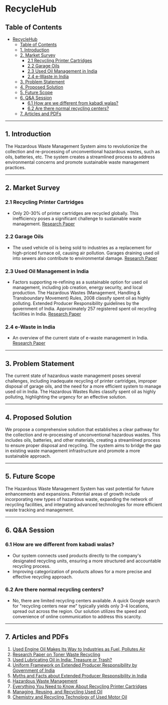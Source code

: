 # RecycleHub

## Table of Contents
- [RecycleHub](#recyclehub)
  - [Table of Contents](#table-of-contents)
  - [1. Introduction](#1-introduction)
  - [2. Market Survey](#2-market-survey)
    - [2.1 Recycling Printer Cartridges](#21-recycling-printer-cartridges)
    - [2.2 Garage Oils](#22-garage-oils)
    - [2.3 Used Oil Management in India](#23-used-oil-management-in-india)
    - [2.4 e-Waste in India](#24-e-waste-in-india)
  - [3. Problem Statement](#3-problem-statement)
  - [4. Proposed Solution](#4-proposed-solution)
  - [5. Future Scope](#5-future-scope)
  - [6. Q\&A Session](#6-qa-session)
    - [6.1 How are we different from kabadi walas?](#61-how-are-we-different-from-kabadi-walas)
    - [6.2 Are there normal recycling centers?](#62-are-there-normal-recycling-centers)
  - [7. Articles and PDFs](#7-articles-and-pdfs)

---

## 1. Introduction

The Hazardous Waste Management System aims to revolutionize the collection and re-processing of unconventional hazardous wastes, such as oils, batteries, etc. The system creates a streamlined process to address environmental concerns and promote sustainable waste management practices.

---

## 2. Market Survey

### 2.1 Recycling Printer Cartridges
- Only 20-30% of printer cartridges are recycled globally. This inefficiency poses a significant challenge to sustainable waste management. [Research Paper](https://www.researchgate.net/publication/354280541_Challenges_and_Emerging_Trends_in_Toner_Waste_Recycling_A_Review)

### 2.2 Garage Oils
- The used vehicle oil is being sold to industries as a replacement for high-priced furnace oil, causing air pollution. Garages draining used oil into sewers also contribute to environmental damage. [Research Paper](https://www.researchgate.net/publication/257728896_Spent_Oil_Management_and_its_Recycling_Potential_in_India_Inventory_and_Issues_PROCEDIA_ENVIRONMENTAL_SCIENCES)

### 2.3 Used Oil Management in India
- Factors supporting re-refining as a sustainable option for used oil management, including job creation, energy security, and local production. The Hazardous Wastes (Management, Handling & Transboundary Movement) Rules, 2008 classify spent oil as highly polluting. Extended Producer Responsibility guidelines by the government of India. Approximately 257 registered spent oil recycling facilities in India. [Research Paper](https://www.researchgate.net/publication/340427712_Current_state_of_e-waste_management_in_India)

### 2.4 e-Waste in India
- An overview of the current state of e-waste management in India. [Research Paper](https://www.researchgate.net/publication/340427712_Current_state_of_e-waste_management_in_India)

---

## 3. Problem Statement

The current state of hazardous waste management poses several challenges, including inadequate recycling of printer cartridges, improper disposal of garage oils, and the need for a more efficient system to manage used oil in India. The Hazardous Wastes Rules classify spent oil as highly polluting, highlighting the urgency for an effective solution.

---

## 4. Proposed Solution

We propose a comprehensive solution that establishes a clear pathway for the collection and re-processing of unconventional hazardous wastes. This includes oils, batteries, and other materials, creating a streamlined process to ensure proper disposal and recycling. The system aims to bridge the gap in existing waste management infrastructure and promote a more sustainable approach.

---

## 5. Future Scope

The Hazardous Waste Management System has vast potential for future enhancements and expansions. Potential areas of growth include incorporating new types of hazardous waste, expanding the network of recycling facilities, and integrating advanced technologies for more efficient waste tracking and management.

---

## 6. Q&A Session

### 6.1 How are we different from kabadi walas?
- Our system connects used products directly to the company's designated recycling units, ensuring a more structured and accountable recycling process.
- Improving categorization of products allows for a more precise and effective recycling approach.

### 6.2 Are there normal recycling centers?
- No, there are limited recycling centers available. A quick Google search for "recycling centers near me" typically yields only 3-4 locations, spread out across the region. Our solution utilizes the speed and convenience of online communication to address this scarcity.

---

## 7. Articles and PDFs

1. [Used Engine Oil Makes Its Way to Industries as Fuel, Pollutes Air](https://timesofindia.indiatimes.com/city/bengaluru/used-engine-oil-makes-its-way-to-industries-as-fuel-pollutes-air/articleshow/57050922.cms)
2. [Research Paper on Toner Waste Recycling](https://home.iitk.ac.in/~anubha/H16.pdf)
3. [Used Lubricating Oil in India: Treasure or Trash?](https://www.digitalrefining.com/article/1003031/used-lubricating-oil-in-india-treasure-or-trash-ri-202)
4. [Uniform Framework on Extended Producer Responsibility by Government of India](https://moef.gov.in/wp-content/uploads/2020/06/Final-Uniform-Framework-on-EPR-June2020-for-comments.pdf)
5. [Myths and Facts about Extended Producer Responsibility in India](https://www.shaktiplasticinds.com/myths-and-facts-about-extended-producer-responsibility-in-india/)
6. [Hazardous Waste Management](https://www.researchgate.net/publication/347282787_Hazardous_Waste_Management)
7. [Everything You Need to Know About Recycling Printer Cartridges](https://www.cartridgeworld.com.au/blog/everything-you-need-to-know-about-recycling-printer-cartridges#:~:text=Residual%20toner%20is%20mixed%20with,make%20fences%20and%20furniture%20items.)
8. [Managing, Reusing, and Recycling Used Oil](https://www.epa.gov/recycle/managing-reusing-and-recycling-used-oil#:~:text=Used%20oil%20can%20be%20re,can%20reuse%20as%20scrap%20feed.)
9. [Chemistry and Recycling Technology of Used Motor Oil](https://www.orientjchem.org/vol33no6/chemistry-and-recycling-technology-of-used-motor-oil/)

